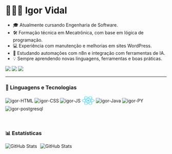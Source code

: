 # 👩🏻‍💻 Igor Vidal


<ul> 
    <li>🎓 Atualmente cursando Engenharia de Software.</li>
    <li>🛠️ Formação técnica em Mecatrônica, com base em lógica de programação.</li>
    <li>💻 Experiência com manutenção e melhorias em sites WordPress.</li>
    <li>🔁 Estudando automações com n8n e integração com ferramentas de IA.</li>
    <li>💡 Sempre aprendendo novas linguagens, ferramentas e boas práticas.</li>
  </ul>
  
  <div> 
  <a href="https://www.instagram.com/iigorvidall/" target="_blank"><img src="https://img.shields.io/badge/-Instagram-%23E4405F?style=for-the-badge&logo=instagram&logoColor=white" target="_blank"></a>      
 <a href = "mailto:igorr.vidall@gmail.com"><img src="https://img.shields.io/badge/-Gmail-%23333?style=for-the-badge&logo=gmail&logoColor=white" target="_blank"></a>
  <a href = "https://www.linkedin.com/in/iigorvidall/"><img src="https://img.shields.io/badge/LinkedIn-0077B5?style=for-the-badge&logo=linkedin&logoColor=white" target="_blank"></a>
</div>

---

### 🤖 Linguagens e Tecnologias
 <div style="display: inline_block">
  <img align="center" alt="igor-HTML" height="40" width="50" src="https://cdn.jsdelivr.net/gh/devicons/devicon/icons/html5/html5-original.svg">
  <img align="center" alt="igor-CSS" height="40" width="50" src="https://cdn.jsdelivr.net/gh/devicons/devicon/icons/css3/css3-original.svg">
  <img align="center" alt="igor-JS" height="40" width="50" src="https://cdn.jsdelivr.net/gh/devicons/devicon/icons/javascript/javascript-original.svg">
  <img align="center" alt="igor-React" height="30" width="40" src="https://raw.githubusercontent.com/devicons/devicon/master/icons/react/react-original.svg">
  <img align="center" alt="igor-Java" height="40" width="50" src="https://cdn.jsdelivr.net/gh/devicons/devicon/icons/java/java-original.svg">
  <img align="center" alt="igor-PY" height="45" width="50" src="https://user-images.githubusercontent.com/87623017/232349391-6e45b28d-8491-49e9-b7aa-526f6da048cf.png">
  <img align="center" alt="igor-postgresql" height="45" width="45" src="https://cdn.jsdelivr.net/gh/devicons/devicon@latest/icons/postgresql/postgresql-plain-wordmark.svg" />
      <link rel="stylesheet" type='text/css' href="https://cdn.jsdelivr.net/gh/devicons/devicon@latest/devicon.min.css" /> 
</div>
<br/>
<br/>

### 📊 Estatísticas

<p>
  <img 
    align="left" 
    alt="GitHub Stats" 
    height="200" 
    style="padding-right: 10px;" 
    src="https://github-readme-stats.vercel.app/api?username=iigorvidall&show_icons=true&theme=tokyonight&include_all_commits=true&locale=pt-br" 
  />

<img 
      align="left" 
      alt="GitHub Stats" 
      height="200" 
      src="https://github-readme-stats.vercel.app/api/top-langs/?username=iigorvidall&theme=tokyonight&layout=compact&custom_title=Tecnologias&langs_count=9" 
  />

</p>




  ##  
  

